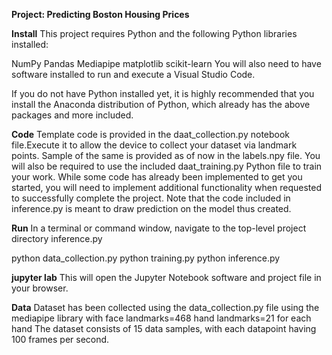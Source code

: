 **Project: Predicting Boston Housing Prices**

**Install**
This project requires Python and the following Python libraries installed:

NumPy
Pandas
Mediapipe
matplotlib
scikit-learn
You will also need to have software installed to run and execute a Visual Studio Code.

If you do not have Python installed yet, it is highly recommended that you install the Anaconda distribution of Python, which already has the above packages and more included.

**Code**
Template code is provided in the daat_collection.py notebook file.Execute it to allow the device to collect your dataset via landmark points. Sample of the same is provided as of now in the labels.npy file. You will also be required to use the included daat_training.py Python file to train your work. While some code has already been implemented to get you started, you will need to implement additional functionality when requested to successfully complete the project. Note that the code included in inference.py is meant to draw prediction on the model thus created.

**Run**
In a terminal or command window, navigate to the top-level project directory inference.py

python data_collection.py
python training.py
python inference.py


**jupyter lab**
This will open the Jupyter Notebook software and project file in your browser.

**Data**
Dataset has been collected using the data_collection.py file using the mediapipe library with 
face landmarks=468
hand landmarks=21 for each hand
The dataset consists of 15 data samples, with each datapoint having 100 frames per second. 

